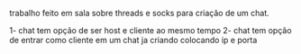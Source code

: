 
trabalho feito em sala sobre threads e socks para criação de um chat.

1- chat tem opção de ser host e cliente ao mesmo tempo
2- chat tem opção de entrar como cliente em um chat ja criando colocando ip e porta
